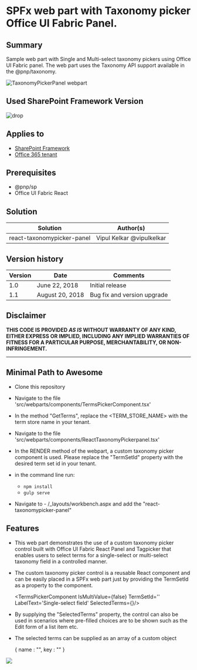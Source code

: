# SPFx web part with Taxonomy picker Office UI Fabric Panel.

## Summary
Sample web part with Single and Multi-select taxonomy pickers using Office UI Fabric panel. The web part uses the Taxonomy API support available in the @pnp/taxonomy.


![TaxonomyPickerPanel webpart](https://github.com/vipulkelkar/sp-dev-fx-webparts/blob/TaxonomyPanelPicker/samples/react-taxonomypicker-panel/assets/TaxonomyPicker.gif)


## Used SharePoint Framework Version 
![drop](https://img.shields.io/badge/drop-1.5.1-green.svg)

## Applies to

* [SharePoint Framework](https://docs.microsoft.com/sharepoint/dev/spfx/sharepoint-framework-overview)
* [Office 365 tenant](https://docs.microsoft.com/sharepoint/dev/spfx/set-up-your-development-environment)

## Prerequisites
 
- @pnp/sp
- Office UI Fabric React

## Solution

Solution|Author(s)
--------|---------
react-taxonomypicker-panel | Vipul Kelkar  @vipulkelkar

## Version history

Version|Date|Comments
-------|----|--------
1.0|June 22, 2018|Initial release
1.1|August 20, 2018|Bug fix and version upgrade

## Disclaimer

**THIS CODE IS PROVIDED *AS IS* WITHOUT WARRANTY OF ANY KIND, EITHER EXPRESS OR IMPLIED, INCLUDING ANY IMPLIED WARRANTIES OF FITNESS FOR A PARTICULAR PURPOSE, MERCHANTABILITY, OR NON-INFRINGEMENT.**

---

## Minimal Path to Awesome

- Clone this repository

- Navigate to the file 'src/webparts/components/TermsPickerComponent.tsx'

- In the method "GetTerms", replace the <TERM_STORE_NAME> with the term store name in your tenant.

- Navigate to the file 'src/webparts/components/ReactTaxonomyPickerpanel.tsx'

- In the RENDER method of the webpart, a custom taxonomy picker component is used. Please replace the "TermSetId" property with the desired term set id in your tenant.

- in the command line run:
  - `npm install`
  - `gulp serve`

- Navigate to - <Your SP site>/_layouts/workbench.aspx and add the "react-taxonomypicker-panel"


## Features

- This web part demonstrates the use of a custom taxonomy picker control built with Office UI Fabric React Panel and Tagpicker that enables users to select terms for a single-select or multi-select taxonomy field in a controlled manner.

- The custom taxonomy picker control is a reusable React component and can be easily placed in a SPFx web part just by providing the TermSetId as a property to the component.

  <TermsPickerComponent IsMultiValue={false} TermSetId='<TERM-SET-ID>' LabelText='Single-select field' SelectedTerms={<State variable>}/>

- By supplying the "SelectedTerms" property, the control can also be used in scenarios where pre-filled choices are to be shown such as the Edit form of a list item etc.

- The selected terms can be supplied as an array of a custom object 

  {
    name : "<Term Name>",
    key : "<Term ID>"
  }

<img src="https://telemetry.sharepointpnp.com/sp-dev-fx-webparts/samples/react-taxonomypicker-panel" />
